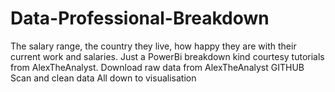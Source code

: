 # Data-Professional-Breakdown
The salary range, the country they live, how happy they are with their current work and salaries. Just a PowerBi breakdown kind courtesy tutorials from AlexTheAnalyst. 
Download raw data from AlexTheAnalyst GITHUB
Scan and clean data
All down to visualisation
